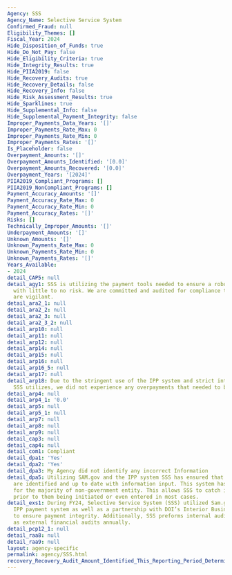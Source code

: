 ```yaml
---
Agency: SSS
Agency_Name: Selective Service System
Confirmed_Fraud: null
Eligibility_Themes: []
Fiscal_Year: 2024
Hide_Disposition_of_Funds: true
Hide_Do_Not_Pay: false
Hide_Eligibility_Criteria: true
Hide_Integrity_Results: true
Hide_PIIA2019: false
Hide_Recovery_Audits: true
Hide_Recovery_Details: false
Hide_Recovery_Info: false
Hide_Risk_Assessment_Results: true
Hide_Sparklines: true
Hide_Supplemental_Info: false
Hide_Supplemental_Payment_Integrity: false
Improper_Payments_Data_Years: '[]'
Improper_Payments_Rate_Max: 0
Improper_Payments_Rate_Min: 0
Improper_Payments_Rates: '[]'
Is_Placeholder: false
Overpayment_Amounts: '[]'
Overpayment_Amounts_Identified: '[0.0]'
Overpayment_Amounts_Recovered: '[0.0]'
Overpayment_Years: '[2024]'
PIIA2019_Compliant_Programs: []
PIIA2019_NonCompliant_Programs: []
Payment_Accuracy_Amounts: '[]'
Payment_Accuracy_Rate_Max: 0
Payment_Accuracy_Rate_Min: 0
Payment_Accuracy_Rates: '[]'
Risks: []
Technically_Improper_Amounts: '[]'
Underpayment_Amounts: '[]'
Unknown_Amounts: '[]'
Unknown_Payments_Rate_Max: 0
Unknown_Payments_Rate_Min: 0
Unknown_Payments_Rates: '[]'
Years_Available:
- 2024
detail_CAP5: null
detail_agy1: SSS is utilizing the payment tools needed to ensure a robust process
  with little to no risk. We are committed and audited for compliance to ensure we
  are vigilant.
detail_ara2_1: null
detail_ara2_2: null
detail_ara2_3: null
detail_ara2_3_2: null
detail_arp10: null
detail_arp11: null
detail_arp12: null
detail_arp14: null
detail_arp15: null
detail_arp16: null
detail_arp16_5: null
detail_arp17: null
detail_arp18: Due to the stringent use of the IPP system and strict internal controls
  SSS utilizes, we did not experience any overpayments that needed to be recovered.
detail_arp4: null
detail_arp4_1: '0.0'
detail_arp5: null
detail_arp5_1: null
detail_arp7: null
detail_arp8: null
detail_arp9: null
detail_cap3: null
detail_cap4: null
detail_com1: Compliant
detail_dpa1: 'Yes'
detail_dpa2: 'Yes'
detail_dpa3: My Agency did not identify any incorrect Information
detail_dpa5: Utilizing SAM.gov and the IPP system SSS has ensured that proper entities
  are identified and up to date with information input. This system has been utilized
  for the majority of non-government entity. This allows SSS to catch improper payment
  prior to them being initiated or even entered in most cases.
detail_exs1: During FY24, Selective Service System (SSS) utilized Sam.gov and the
  IPP payment system as well as a partnership with DOI’s Interior Business Center
  to ensure payment integrity. Additionally, SSS preforms internal audits as well
  as external financial audits annually.
detail_pcp12_1: null
detail_raa8: null
detail_raa9: null
layout: agency-specific
permalink: agency/SSS.html
recovery_Recovery_Audit_Amount_Identified_This_Reporting_Period_Determined_Not_Collectable_Rate: 0.0
---
```

